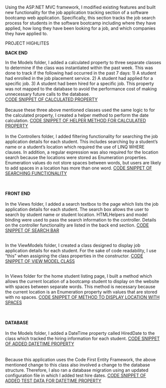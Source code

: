 Using the ASP.NET MVC framework, I modified existing features and built new functionality for the job application tracking section of a software bootcamp web application.  Specifically, this section tracks the job search process for students in the software bootcamp including where they have applied, how long they have been looking for a job, and which companies they have applied to. 

PROJECT HIGHLITES 

<B>BACK END</B>

In the Models folder, I added a calculated property to three separate classes to determine if the class was instantiated within the past week. This was done to track if the following had occurred in the past 7 days: 1) A student had enrolled in the job placement service.   2) A student had applied for a specific job.  3) A student had been hired for a specific job. This property was not mapped to the database to avoid the performance cost of making unnecessary future calls to the database.    
<a href="https://github.com/pmangione/Tech-Academy-Projects/blob/master/LiveProject/CodeSnippets/AddCalulatedPropertyToJobApplicationClass.cs">CODE SNIPPET OF CALCULATED PROPERTY</a> 
<BR>
<BR>
Because these three above mentioned classes used the same logic to for the calculated property, I created a helper method to perform the date calculation.
<a href="https://github.com/pmangione/Tech-Academy-Projects/blob/master/LiveProject/CodeSnippets/HelperMethodCalculateIfObjectInstantiatedWithinPastWeek.cs">CODE SNIPPET OF HELPER METHOD FOR CALCULATED PROPERTY</a>
<BR>
<BR>
In the Controllers folder, I added filtering functionality for searching the job application details for each student.  This includes searching by a student’s name or a student’s location which required the use of LINQ  WHERE clauses.  In addition, a regular expression was also required for the location search because the locations were stored as Enumeration properties.  Enumeration values do not store spaces between words, but users are likely to add spaces in a location has more than one word. <a href="https://github.com/pmangione/Tech-Academy-Projects/blob/master/LiveProject/CodeSnippets/ControllerLogicToSearchByStudentNameOrLocation.cs">CODE SNIPPET OF SEARCHING FUNCTIONALITY</a>
<bR><bR><BR>


<B>FRONT END</B><BR><BR>
In the Views folder, I added a search textbox to the page which lists the job application details for each student.  The search box allows the user to search by student name or student location.   HTMLHelpers and model binding were used to pass the search information to the controller.  Details on the controller functionality are listed in the back end section. <a href="https://github.com/pmangione/Tech-Academy-Projects/blob/master/LiveProject/CodeSnippets/AddSearchBarForStudentJobApplicationDetails.cs">CODE SNIPPET OF SEARCH BAR</a>
<bR><bR>        

In the ViewModels folder, I created a class designed to display job application details for each student.  For the sake of code readability, I use “this” when assigning the class properties in the constructor.  <a href="https://github.com/pmangione/Tech-Academy-Projects/blob/master/LiveProject/CodeSnippets/CreateViewModelForStudentJobApplicationDetails.cs">CODE SNIPPET OF VIEW MODEL CLASS</a>
<bR><bR>        

In Views folder for the home student listing page, I built a method which allows the current location of a bootcamp student to display on the website with spaces between separate words. This method is necessary because the current location is an Enumeration property with values that are stored with no spaces.  <a href="https://github.com/pmangione/Tech-Academy-Projects/blob/master/LiveProject/CodeSnippets/DisplayEnumLocationValueWithSpaces.cs">CODE SNIPPET OF METHOD TO DISPLAY LOCATION WITH SPACES</a>
<bR><bR><br>        
 
<B>DATABASE</B> <BR><BR>
In the Models folder, I added a DateTime property called HiredDate to the class which tracked the hiring information for each student.  <a href="https://github.com/pmangione/Tech-Academy-Projects/blob/master/LiveProject/CodeSnippets/AddHireDateToStudentJobHiredRecords.cs">CODE SNIPPET OF ADDED DATETIME PROPERTY</a>  
<br><br>
Because this application uses the Code First Entity Framework, the above mentioned change to this class also involved a change to the database structure.  Therefore, I also ran a database migration using an updated configuration file in which I added test hire dates.  <a href="https://github.com/pmangione/Tech-Academy-Projects/blob/master/LiveProject/CodeSnippets/AddDateTimeTestDataForDatabaseMigration.cs">CODE SNIPPET OF ADDED TEST DATA FOR DATETIME PROPERTY</a>   
